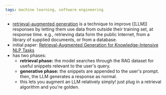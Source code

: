 ```yaml
---
tags: machine learning, software engineering
---
```


- [retrieval-augmented generation](https://research.ibm.com/blog/retrieval-augmented-generation-RAG) is a technique to improve [[LLM]] responses by letting them use data from outside their training set, at response time. e.g., retrieving data form the public Internet, from a library of supplied documents, or from a database.
- initial paper: [Retrieval-Augmented Generation for Knowledge-Intensive NLP Tasks](https://arxiv.org/abs/2005.11401v4)
- has two phases:
	- **retrieval phase:** the model searches through the RAG dataset for useful snippets relevant to the user's query.
	- **generative phase:** the snippets are appended to the user's prompt. then, the LLM generates a response as normal.
	- this lets you augment an LLM relatively simply! just plug in a retrieval algorithm and you're golden.